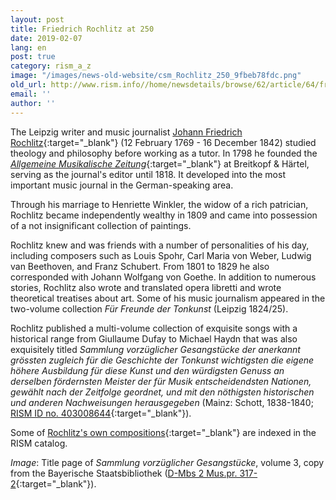 ```yaml
---
layout: post
title: Friedrich Rochlitz at 250
date: 2019-02-07
lang: en
post: true
category: rism_a_z
image: "/images/news-old-website/csm_Rochlitz_250_9fbeb78fdc.png"
old_url: http://www.rism.info//home/newsdetails/browse/62/article/64/friedrich-rochlitz-at-250.html
email: ''
author: ''
---
```


The Leipzig writer and music journalist [Johann Friedrich Rochlitz](https://opac.rism.info/search?id=pe154394&Language=en){:target="_blank"} (12 February 1769 - 16 December 1842) studied theology and philosophy before working as a tutor. In 1798 he founded the [_Allgemeine Musikalische Zeitung_](https://digipress.digitale-sammlungen.de/calendar/newspaper/bsbmult00000037){:target="_blank"} at Breitkopf & Härtel, serving as the journal's editor until 1818. It developed into the most important music journal in the German-speaking area.

Through his marriage to Henriette Winkler, the widow of a rich patrician, Rochlitz became independently wealthy in 1809 and came into possession of a not insignificant collection of paintings.

Rochlitz knew and was friends with a number of personalities of his day, including composers such as Louis Spohr, Carl Maria von Weber, Ludwig van Beethoven, and Franz Schubert. From 1801 to 1829 he also corresponded with Johann Wolfgang von Goethe. In addition to numerous stories, Rochlitz also wrote and translated opera libretti and wrote theoretical treatises about art. Some of his music journalism appeared in the two-volume collection _Für Freunde der Tonkunst_ (Leipzig 1824/25).

Rochlitz published a multi-volume collection of exquisite songs with a historical range from Giullaume Dufay to Michael Haydn that was also exquisitely titled _Sammlung vorzüglicher Gesangstücke der anerkannt grössten zugleich für die Geschichte der Tonkunst wichtigsten die eigene höhere Ausbildung für diese Kunst und den würdigsten Genuss an derselben fördernsten Meister der für Musik entscheidendsten Nationen, gewählt nach der Zeitfolge geordnet, und mit den nöthigsten historischen und anderen Nachweisungen herausgegeben_ (Mainz: Schott, 1838-1840; [RISM ID no. 403008644](https://opac.rism.info/search?id=403008644&View=rism&Language=en){:target="_blank"}).

Some of [Rochlitz's own compositions](https://opac.rism.info/search?View=rism&author=Rochlitz+Friedrich&Language=en){:target="_blank"} are indexed in the RISM catalog.

_Image_: Title page of _Sammlung vorzüglicher Gesangstücke_, volume 3, copy from the Bayerische Staatsbibliothek ([D-Mbs 2 Mus.pr. 317-2](http://mdz-nbn-resolving.de/urn:nbn:de:bvb:12-bsb11131406-1){:target="_blank"}).

